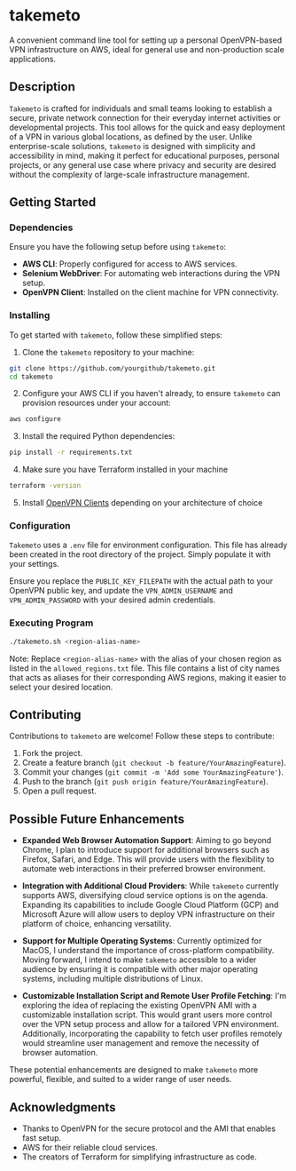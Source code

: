 # takemeto

A convenient command line tool for setting up a personal OpenVPN-based VPN infrastructure on AWS, ideal for general use and non-production scale applications.

## Description

`Takemeto` is crafted for individuals and small teams looking to establish a secure, private network connection for their everyday internet activities or developmental projects. This tool allows for the quick and easy deployment of a VPN in various global locations, as defined by the user. Unlike enterprise-scale solutions, `takemeto` is designed with simplicity and accessibility in mind, making it perfect for educational purposes, personal projects, or any general use case where privacy and security are desired without the complexity of large-scale infrastructure management.

## Getting Started

### Dependencies

Ensure you have the following setup before using `takemeto`:

- **AWS CLI**: Properly configured for access to AWS services.
- **Selenium WebDriver**: For automating web interactions during the VPN setup.
- **OpenVPN Client**: Installed on the client machine for VPN connectivity.

### Installing

To get started with `takemeto`, follow these simplified steps:

1. Clone the `takemeto` repository to your machine:

```bash
git clone https://github.com/yourgithub/takemeto.git
cd takemeto
```

2. Configure your AWS CLI if you haven't already, to ensure `takemeto` can provision resources under your account:

```bash
aws configure
```

3. Install the required Python dependencies:

```bash
pip install -r requirements.txt
```

4. Make sure you have Terraform installed in your machine

```bash
terraform -version
```

5. Install [OpenVPN Clients](https://openvpn.net/client/) depending on your architecture of choice

### Configuration

`Takemeto` uses a `.env` file for environment configuration. This file has already been created in the root directory of the project. Simply populate it with your settings.

Ensure you replace the `PUBLIC_KEY_FILEPATH` with the actual path to your OpenVPN public key, and update the `VPN_ADMIN_USERNAME` and `VPN_ADMIN_PASSWORD` with your desired admin credentials.

### Executing Program

```bash
./takemeto.sh <region-alias-name>
```

Note: Replace `<region-alias-name>` with the alias of your chosen region as listed in the `allowed_regions.txt` file. This file contains a list of city names that acts as aliases for their corresponding AWS regions, making it easier to select your desired location.

## Contributing

Contributions to `takemeto` are welcome! Follow these steps to contribute:

1. Fork the project.
2. Create a feature branch (`git checkout -b feature/YourAmazingFeature`).
3. Commit your changes (`git commit -m 'Add some YourAmazingFeature'`).
4. Push to the branch (`git push origin feature/YourAmazingFeature`).
5. Open a pull request.

## Possible Future Enhancements

- **Expanded Web Browser Automation Support**: Aiming to go beyond Chrome, I plan to introduce support for additional browsers such as Firefox, Safari, and Edge. This will provide users with the flexibility to automate web interactions in their preferred browser environment.

- **Integration with Additional Cloud Providers**: While `takemeto` currently supports AWS, diversifying cloud service options is on the agenda. Expanding its capabilities to include Google Cloud Platform (GCP) and Microsoft Azure will allow users to deploy VPN infrastructure on their platform of choice, enhancing versatility.

- **Support for Multiple Operating Systems**: Currently optimized for MacOS, I understand the importance of cross-platform compatibility. Moving forward, I intend to make `takemeto` accessible to a wider audience by ensuring it is compatible with other major operating systems, including multiple distributions of Linux.

- **Customizable Installation Script and Remote User Profile Fetching**: I'm exploring the idea of replacing the existing OpenVPN AMI with a customizable installation script. This would grant users more control over the VPN setup process and allow for a tailored VPN environment. Additionally, incorporating the capability to fetch user profiles remotely would streamline user management and remove the necessity of browser automation.

These potential enhancements are designed to make `takemeto` more powerful, flexible, and suited to a wider range of user needs.

## Acknowledgments

- Thanks to OpenVPN for the secure protocol and the AMI that enables fast setup.
- AWS for their reliable cloud services.
- The creators of Terraform for simplifying infrastructure as code.
